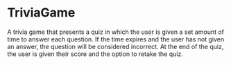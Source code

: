 # TriviaGame

A trivia game that presents a quiz in which the user is given a set amount of time to answer each question. If the time expires and the user has not given an answer, the question will be considered incorrect. At the end of the quiz, the user is given their score and the option to retake the quiz.